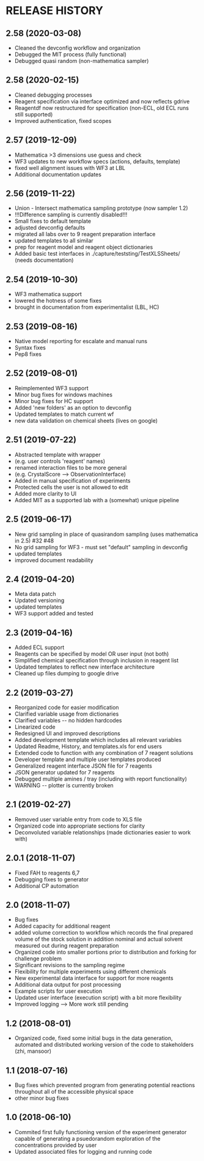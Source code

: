 RELEASE HISTORY
===============

2.58 (2020-03-08)
-----------------------------
  * Cleaned the devconfig workflow and organization
  * Debugged the MIT process (fully functional)
  * Debugged quasi random (non-mathematica sampler)

2.58 (2020-02-15)
-----------------------------
  * Cleaned debugging processes
  * Reagent specification via interface optimized and now reflects gdrive 
  * Reagentdf now restructured for specification (non-ECL, old ECL runs still supported)
  * Improved authentication, fixed scopes

2.57 (2019-12-09)
------------------------------
  * Mathematica >3 dimensions use guess and check
  * WF3 updates to new workflow specs (actions, defaults, template)
  * fixed well alignment issues with WF3 at LBL
  * Additional documentation updates

2.56 (2019-11-22)
------------------------------
  * Union - Intersect mathematica sampling prototype (now sampler 1.2)
  * !!!Difference sampling is currently disabled!!!
  * Small fixes to default template
  * adjusted devconfig defaults
  * migrated all labs over to 9 reagent preparation interface
  * updated templates to all similar
  * prep for reagent model and reagent object dictionaries
  * Added basic test interfaces in ./capture/teststing/TestXLSSheets/ (needs documentation)

2.54 (2019-10-30)
-----------------------------
  * WF3 mathematica support 
  * lowered the hotness of some fixes
  * brought in documentation from experimentalist (LBL, HC)

2.53 (2019-08-16)
----------------------------- 
  * Native model reporting for escalate and manual runs
  * Syntax fixes
  * Pep8 fixes

2.52 (2019-08-01)
-----------------------------
  * Reimplemented WF3 support
  * Minor bug fixes for windows machines
  * Minor bug fixes for HC support
  * Added 'new folders' as an option to devconfig
  * Updated templates to match current wf
  * new data validation on chemical sheets (lives on google)

2.51 (2019-07-22)
-----------------------------
  * Abstracted template with wrapper
  * (e.g. user controls 'reagent' names)
  * renamed interaction files to be more general
  * (e.g. CrystalScore --> ObservationInterface)
  * Added in manual specification of experiments
  * Protected cells the user is not allowed to edit
  * Added more clarity to UI
  * Added MIT as a supported lab with a (somewhat) unique pipeline

2.5 (2019-06-17)
-----------------------------
  * New grid sampling in place of quasirandom sampling (uses mathematica in 2.5) #32 #48
  * No grid sampling for WF3 - must set "default" sampling in devconfig 
  * updated templates
  * improved document readability

2.4 (2019-04-20)
----------------------------
  * Meta data patch
  * Updated versioning 
  * updated templates
  * WF3 support added and tested

2.3 (2019-04-16)
----------------------------
  * Added ECL support
  * Reagents can be specified by model OR user input (not both)
  * Simplified chemical specification through inclusion in reagent list
  * Updated templates to reflect new interface architecture 
  * Cleaned up files dumping to google drive

2.2 (2019-03-27)
----------------------------
  * Reorganized code for easier modification
  * Clarified variable usage from dictionaries
  * Clarified variables -- no hidden hardcodes
  * Linearized code
  * Redesigned UI and improved descriptions
  * Added development template which includes all relevant variables
  * Updated Readme, History, and templates.xls for end users
  * Extended code to function with any combination of 7 reagent solutions
  * Developer template and multiple user templates produced
  * Generalized reagent interface JSON file for 7 reagents
  * JSON generator updated for 7 reagents
  * Debugged multiple amines / tray (including with report functionality)
  * WARNING -- plotter is currently broken

2.1 (2019-02-27)
----------------------------
  * Removed user variable entry from code to XLS file
  * Organized code into appropriate sections for clarity
  * Deconvoluted variable relationships (made dictionaries easier to work with)

2.0.1 (2018-11-07)
---------------------------
  * Fixed FAH to reagents 6,7
  * Debugging fixes to generator
  * Additional CP automation

2.0 (2018-11-07)
---------------------------
  * Bug fixes
  * Added capacity for additional reagent
  * added volume correction to workflow which records the final prepared volume of the stock solution in addition nominal and actual solvent measured out during reagent preparation
  * Organized code into smaller portions prior to distribution and forking for challenge problem
  * Significant revisions to the sampling regime
  * Flexibility for multiple experiments using different chemicals
  * New experimental data interface for support for more reagents
  * Additional data output for post processing
  * Example scripts for user execution
  * Updated user interface (execution script) with a bit more flexibility
  * Improved logging --> More work still pending

1.2 (2018-08-01)
--------------------------
  * Organized code, fixed some initial bugs in the data generation, automated and distributed working version of the code to stakeholders (zhi, mansoor)

1.1 (2018-07-16)
----------------
  * Bug fixes which prevented program from generating potential reactions throughout all of the accessible physical space
  * other minor bug fixes

1.0 (2018-06-10)
----------------
  * Commited first fully functioning version of the experiment generator capable of generating a psuedorandom exploration of the concentrations provided by user
  * Updated associated files for logging and running code
